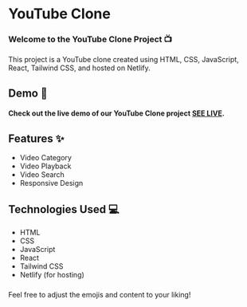# YouTube Clone

###  Welcome to the YouTube Clone Project 📺

This project is a YouTube clone created using HTML, CSS, JavaScript, React, Tailwind CSS, and hosted on Netlify.

## Demo 🚀

#### Check out the live demo of our YouTube Clone project [SEE LIVE](https://star-dust-youtube-clone.netlify.app/).



## Features ✨
- Video Category
- Video Playback
- Video Search
- Responsive Design

## Technologies Used 💻

- HTML
- CSS
- JavaScript
- React
- Tailwind CSS
- Netlify (for hosting)


### 
Feel free to adjust the emojis and content to your liking!

